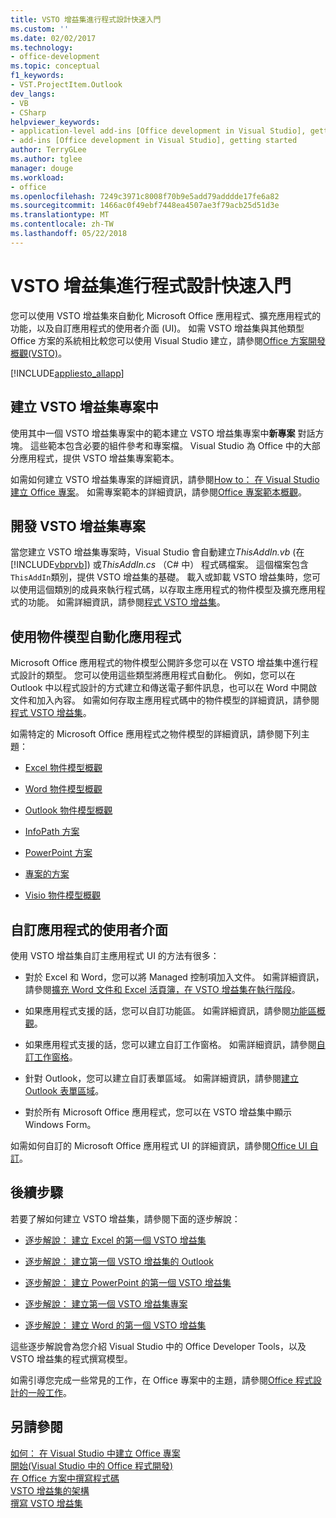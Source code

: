 ```yaml
---
title: VSTO 增益集進行程式設計快速入門
ms.custom: ''
ms.date: 02/02/2017
ms.technology:
- office-development
ms.topic: conceptual
f1_keywords:
- VST.ProjectItem.Outlook
dev_langs:
- VB
- CSharp
helpviewer_keywords:
- application-level add-ins [Office development in Visual Studio], getting started
- add-ins [Office development in Visual Studio], getting started
author: TerryGLee
ms.author: tglee
manager: douge
ms.workload:
- office
ms.openlocfilehash: 7249c3971c8008f70b9e5add79adddde17fe6a82
ms.sourcegitcommit: 1466ac0f49ebf7448ea4507ae3f79acb25d51d3e
ms.translationtype: MT
ms.contentlocale: zh-TW
ms.lasthandoff: 05/22/2018
---
```

# <a name="get-started-programming-vsto-add-ins"></a>VSTO 增益集進行程式設計快速入門
  您可以使用 VSTO 增益集來自動化 Microsoft Office 應用程式、擴充應用程式的功能，以及自訂應用程式的使用者介面 (UI)。 如需 VSTO 增益集與其他類型 Office 方案的系統相比較您可以使用 Visual Studio 建立，請參閱[Office 方案開發概觀&#40;VSTO&#41;](../vsto/office-solutions-development-overview-vsto.md)。  
  
 [!INCLUDE[appliesto_allapp](../vsto/includes/appliesto-allapp-md.md)]  
  
## <a name="create-vsto-add-in-projects"></a>建立 VSTO 增益集專案中  
 使用其中一個 VSTO 增益集專案中的範本建立 VSTO 增益集專案中**新專案** 對話方塊。 這些範本包含必要的組件參考和專案檔。 Visual Studio 為 Office 中的大部分應用程式，提供 VSTO 增益集專案範本。  
  
 如需如何建立 VSTO 增益集專案的詳細資訊，請參閱[How to： 在 Visual Studio 建立 Office 專案](../vsto/how-to-create-office-projects-in-visual-studio.md)。 如需專案範本的詳細資訊，請參閱[Office 專案範本概觀](../vsto/office-project-templates-overview.md)。  
  
## <a name="develop-vsto-add-in-projects"></a>開發 VSTO 增益集專案  
 當您建立 VSTO 增益集專案時，Visual Studio 會自動建立*ThisAddIn.vb* (在[!INCLUDE[vbprvb](../sharepoint/includes/vbprvb-md.md)]) 或*ThisAddIn.cs* （C# 中） 程式碼檔案。 這個檔案包含`ThisAddIn`類別，提供 VSTO 增益集的基礎。 載入或卸載 VSTO 增益集時，您可以使用這個類別的成員來執行程式碼，以存取主應用程式的物件模型及擴充應用程式的功能。 如需詳細資訊，請參閱[程式 VSTO 增益集](../vsto/programming-vsto-add-ins.md)。  
  
## <a name="automate-applications-by-using-the-object-models"></a>使用物件模型自動化應用程式  
 Microsoft Office 應用程式的物件模型公開許多您可以在 VSTO 增益集中進行程式設計的類型。 您可以使用這些類型將應用程式自動化。 例如，您可以在 Outlook 中以程式設計的方式建立和傳送電子郵件訊息，也可以在 Word 中開啟文件和加入內容。 如需如何存取主應用程式碼中的物件模型的詳細資訊，請參閱[程式 VSTO 增益集](../vsto/programming-vsto-add-ins.md)。  
  
 如需特定的 Microsoft Office 應用程式之物件模型的詳細資訊，請參閱下列主題：  
  
-   [Excel 物件模型概觀](../vsto/excel-object-model-overview.md)  
  
-   [Word 物件模型概觀](../vsto/word-object-model-overview.md)  
  
-   [Outlook 物件模型概觀](../vsto/outlook-object-model-overview.md)  
  
-   [InfoPath 方案](../vsto/infopath-solutions.md)  
  
-   [PowerPoint 方案](../vsto/powerpoint-solutions.md)  
  
-   [專案的方案](../vsto/project-solutions.md)  
  
-   [Visio 物件模型概觀](../vsto/visio-object-model-overview.md)  
  
## <a name="customize-the-user-interface-of-applications"></a>自訂應用程式的使用者介面  
 使用 VSTO 增益集自訂主應用程式 UI 的方法有很多：  
  
-   對於 Excel 和 Word，您可以將 Managed 控制項加入文件。 如需詳細資訊，請參閱[擴充 Word 文件和 Excel 活頁簿，在 VSTO 增益集在執行階段](../vsto/extending-word-documents-and-excel-workbooks-in-vsto-add-ins-at-run-time.md)。  
  
-   如果應用程式支援的話，您可以自訂功能區。 如需詳細資訊，請參閱[功能區概觀](../vsto/ribbon-overview.md)。  
  
-   如果應用程式支援的話，您可以建立自訂工作窗格。 如需詳細資訊，請參閱[自訂工作窗格](../vsto/custom-task-panes.md)。  
  
-   針對 Outlook，您可以建立自訂表單區域。 如需詳細資訊，請參閱[建立 Outlook 表單區域](../vsto/creating-outlook-form-regions.md)。  
  
-   對於所有 Microsoft Office 應用程式，您可以在 VSTO 增益集中顯示 Windows Form。  
  
 如需如何自訂的 Microsoft Office 應用程式 UI 的詳細資訊，請參閱[Office UI 自訂](../vsto/office-ui-customization.md)。  
  
## <a name="next-steps"></a>後續步驟  
 若要了解如何建立 VSTO 增益集，請參閱下面的逐步解說：  
  
-   [逐步解說： 建立 Excel 的第一個 VSTO 增益集](../vsto/walkthrough-creating-your-first-vsto-add-in-for-excel.md)  
  
-   [逐步解說： 建立第一個 VSTO 增益集的 Outlook](../vsto/walkthrough-creating-your-first-vsto-add-in-for-outlook.md)  
  
-   [逐步解說： 建立 PowerPoint 的第一個 VSTO 增益集](../vsto/walkthrough-creating-your-first-vsto-add-in-for-powerpoint.md)  
  
-   [逐步解說： 建立第一個 VSTO 增益集專案](../vsto/walkthrough-creating-your-first-vsto-add-in-for-project.md)  
  
-   [逐步解說： 建立 Word 的第一個 VSTO 增益集](../vsto/walkthrough-creating-your-first-vsto-add-in-for-word.md)  
  
 這些逐步解說會為您介紹 Visual Studio 中的 Office Developer Tools，以及 VSTO 增益集的程式撰寫模型。  
  
 如需引導您完成一些常見的工作，在 Office 專案中的主題，請參閱[Office 程式設計的一般工作](../vsto/common-tasks-in-office-programming.md)。  
  
## <a name="see-also"></a>另請參閱  
 [如何： 在 Visual Studio 中建立 Office 專案](../vsto/how-to-create-office-projects-in-visual-studio.md)   
 [開始&#40;Visual Studio 中的 Office 程式開發&#41;](../vsto/getting-started-office-development-in-visual-studio.md)   
 [在 Office 方案中撰寫程式碼](../vsto/writing-code-in-office-solutions.md)   
 [VSTO 增益集的架構](../vsto/architecture-of-vsto-add-ins.md)   
 [撰寫 VSTO 增益集](../vsto/programming-vsto-add-ins.md)  
  
  